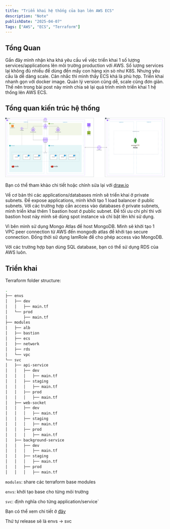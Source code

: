 ```yaml
---
title: "Triển khai hệ thống của bạn lên AWS ECS"
description: "Note"
publishDate: "2025-04-07"
Tags: ["AWS", "ECS", "Terraform"]
---
```


## Tổng Quan

Gần đây mình nhận kha khá yêu cầu về việc triển khai 1 số lượng services/applications lên môi trường production với AWS. Số lượng services lại không đủ nhiều để dùng đến mấy con hàng xịn sò như K8S. Nhưng yêu cầu là dễ dàng scale. Cân nhắc thì mình thấy ECS khá là phù hợp. Triển khai nhanh gọn với docker image. Quản lý version cũng dễ, scale cũng đơn giản. Thế nên trong bài post này mình chia sẻ lại quá trình mình triển khai 1 hệ thống lên AWS ECS.

## Tổng quan kiến trúc hệ thống

![system-architecture](./architecture.png)

Bạn có thể tham khảo chi tiết hoặc chỉnh sửa lại với [draw.io](https://drive.google.com/file/d/1HMUh1GcFb7kLKzcrpXw5GpCoIx_3XE-O/view?usp=sharing)

Về cơ bản thì các applications/databases mình sẽ triển khai ở private subnets. Để expose applications, mình khởi tạo 1 load balancer ở public subnets.
Với các trường hợp cần access vào databases ở private subnets, mình triển khai thêm 1 bastion host ở public subnet. Để tối ưu chi phí thì với bastion host này mình sẽ dùng spot instance và chỉ bật lên khi sử dụng.

Vì bên mình sử dụng Mongo Atlas để host MongoDB. Mình sẽ khởi tạo 1 VPC peer connection từ AWS đến mongodb atlas để khởi tạo secure connection.
Đồng thời sử dụng IamRole để cho phép access vào MongoDB.

Với các trường hợp bạn dùng SQL database, bạn có thể sử dụng RDS của AWS luôn.

## Triển khai

Terraform folder structure:

```bash
.
├── envs
│   ├── dev
│   │   ├── main.tf
│   └── prod
│       ├── main.tf
├── modules
│   ├── alb
│   ├── bastion
│   ├── ecs
│   ├── network
│   ├── rds
│   └── vpc
└── svc
│   ├── api-service
│   │   ├── dev
│   │   │   ├── main.tf
│   │   ├── staging
│   │   │   ├── main.tf
│   │   ├── prod
│   │   │   ├── main.tf
│   ├── web-socket
│   │   ├── dev
│   │   │   ├── main.tf
│   │   ├── staging
│   │   │   ├── main.tf
│   │   ├── prod
│   │   │   ├── main.tf
│   ├── background-service
│   │   ├── dev
│   │   │   ├── main.tf
│   │   ├── staging
│   │   │   ├── main.tf
│   │   ├── prod
│   │   │   ├── main.tf
```

`modules`: share các terraform base modules

`envs`: khởi tạo base cho từng môi trường

`svc`: định nghĩa cho từng application/service`

Bạn có thể xem chi tiết ở [đây](https://github.com/anhnt160190/terraform-ecs)

Thứ tự release sẽ là
envs -> svc
